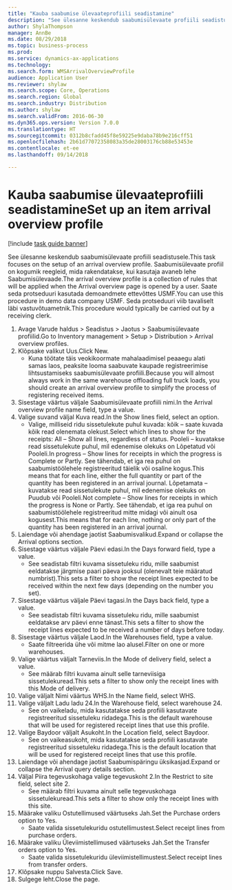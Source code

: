 ```yaml
--- 
title: "Kauba saabumise ülevaateprofiili seadistamine"
description: "See ülesanne keskendub saabumisülevaate profiili seadistusele."
author: ShylaThompson
manager: AnnBe
ms.date: 08/29/2018
ms.topic: business-process
ms.prod: 
ms.service: dynamics-ax-applications
ms.technology: 
ms.search.form: WMSArrivalOverviewProfile
audience: Application User
ms.reviewer: shylaw
ms.search.scope: Core, Operations
ms.search.region: Global
ms.search.industry: Distribution
ms.author: shylaw
ms.search.validFrom: 2016-06-30
ms.dyn365.ops.version: Version 7.0.0
ms.translationtype: HT
ms.sourcegitcommit: 0312b8cfadd45f8e59225e9daba78b9e216cff51
ms.openlocfilehash: 2b61d77072358083a35de28003176cb88e53453e
ms.contentlocale: et-ee
ms.lasthandoff: 09/14/2018

---
```

# <a name="set-up-an-item-arrival-overview-profile"></a><span data-ttu-id="02019-103">Kauba saabumise ülevaateprofiili seadistamine</span><span class="sxs-lookup"><span data-stu-id="02019-103">Set up an item arrival overview profile</span></span>

[!include [task guide banner](../../includes/task-guide-banner.md)]

<span data-ttu-id="02019-104">See ülesanne keskendub saabumisülevaate profiili seadistusele.</span><span class="sxs-lookup"><span data-stu-id="02019-104">This task focuses on the setup of an arrival overview profile.</span></span> <span data-ttu-id="02019-105">Saabumisülevaate profiil on kogumik reegleid, mida rakendatakse, kui kasutaja avaneb lehe Saabumisülevaade.</span><span class="sxs-lookup"><span data-stu-id="02019-105">The arrival overview profile is a collection of rules that will be applied when the Arrival overview page is opened by a user.</span></span> <span data-ttu-id="02019-106">Saate seda protseduuri kasutada demoandmete ettevõttes USMF.</span><span class="sxs-lookup"><span data-stu-id="02019-106">You can use this procedure in demo data company USMF.</span></span> <span data-ttu-id="02019-107">Seda protseduuri viib tavaliselt läbi vastuvõtuametnik.</span><span class="sxs-lookup"><span data-stu-id="02019-107">This procedure would typically be carried out by a receiving clerk.</span></span>





1. <span data-ttu-id="02019-108">Avage Varude haldus > Seadistus > Jaotus > Saabumisülevaate profiilid.</span><span class="sxs-lookup"><span data-stu-id="02019-108">Go to Inventory management > Setup > Distribution > Arrival overview profiles.</span></span>
2. <span data-ttu-id="02019-109">Klõpsake valikut Uus.</span><span class="sxs-lookup"><span data-stu-id="02019-109">Click New.</span></span>
    * <span data-ttu-id="02019-110">Kuna töötate täis veokikoormate mahalaadimisel peaaegu alati samas laos, peaksite looma saabuvate kaupade registreerimise lihtsustamiseks saabumisülevaate profiili.</span><span class="sxs-lookup"><span data-stu-id="02019-110">Because you will almost always work in the same warehouse offloading full truck loads, you should create an arrival overview profile to simplify the process of registering received items.</span></span>  
3. <span data-ttu-id="02019-111">Sisestage väärtus väljale Saabumisülevaate profiili nimi.</span><span class="sxs-lookup"><span data-stu-id="02019-111">In the Arrival overview profile name field, type a value.</span></span>
4. <span data-ttu-id="02019-112">Valige suvand väljal Kuva read.</span><span class="sxs-lookup"><span data-stu-id="02019-112">In the Show lines field, select an option.</span></span>
    * <span data-ttu-id="02019-113">Valige, milliseid ridu sissetulekute puhul kuvada: kõik – saate kuvada kõik read olenemata olekust.</span><span class="sxs-lookup"><span data-stu-id="02019-113">Select which lines to show for the receipts:   All – Show all lines, regardless of status.</span></span>   <span data-ttu-id="02019-114">Pooleli – kuvatakse read sissetulekute puhul, mil edenemise olekuks on Lõpetatud või Pooleli.</span><span class="sxs-lookup"><span data-stu-id="02019-114">In progress – Show lines for receipts in which the progress is Complete or Partly.</span></span> <span data-ttu-id="02019-115">See tähendab, et iga rea puhul on saabumistöölehele registreeritud täielik või osaline kogus.</span><span class="sxs-lookup"><span data-stu-id="02019-115">This means that for each line, either the full quantity or part of the quantity has been registered in an arrival journal.</span></span>   <span data-ttu-id="02019-116">Lõpetamata – kuvatakse read sissetulekute puhul, mil edenemise olekuks on Puudub või Pooleli.</span><span class="sxs-lookup"><span data-stu-id="02019-116">Not complete – Show lines for receipts in which the progress is None or Partly.</span></span> <span data-ttu-id="02019-117">See tähendab, et iga rea puhul on saabumistöölehele registreeritud mitte midagi või ainult osa kogusest.</span><span class="sxs-lookup"><span data-stu-id="02019-117">This means that for each line, nothing or only part of the quantity has been registered in an arrival journal.</span></span>  
5. <span data-ttu-id="02019-118">Laiendage või ahendage jaotist Saabumisvalikud.</span><span class="sxs-lookup"><span data-stu-id="02019-118">Expand or collapse the Arrival options section.</span></span>
6. <span data-ttu-id="02019-119">Sisestage väärtus väljale Päevi edasi.</span><span class="sxs-lookup"><span data-stu-id="02019-119">In the Days forward field, type a value.</span></span>
    * <span data-ttu-id="02019-120">See seadistab filtri kuvama sissetuleku ridu, mille saabumist eeldatakse järgmise paari päeva jooksul (olenevalt teie määratud numbrist).</span><span class="sxs-lookup"><span data-stu-id="02019-120">This sets a filter to show the receipt lines expected to be received within the next few days (depending on the number you set).</span></span>  
7. <span data-ttu-id="02019-121">Sisestage väärtus väljale Päevi tagasi.</span><span class="sxs-lookup"><span data-stu-id="02019-121">In the Days back field, type a value.</span></span>
    * <span data-ttu-id="02019-122">See seadistab filtri kuvama sissetuleku ridu, mille saabumist eeldatakse arv päevi enne tänast.</span><span class="sxs-lookup"><span data-stu-id="02019-122">This sets a filter to show the receipt lines expected to be received a number of days before today.</span></span>  
8. <span data-ttu-id="02019-123">Sisestage väärtus väljale Laod.</span><span class="sxs-lookup"><span data-stu-id="02019-123">In the Warehouses field, type a value.</span></span>
    * <span data-ttu-id="02019-124">Saate filtreerida ühe või mitme lao alusel.</span><span class="sxs-lookup"><span data-stu-id="02019-124">Filter on one or more warehouses.</span></span>  
9. <span data-ttu-id="02019-125">Valige väärtus väljalt Tarneviis.</span><span class="sxs-lookup"><span data-stu-id="02019-125">In the Mode of delivery field, select a value.</span></span>
    * <span data-ttu-id="02019-126">See määrab filtri kuvama ainult selle tarneviisiga sissetulekuread.</span><span class="sxs-lookup"><span data-stu-id="02019-126">This sets a filter to show only the receipt lines with this Mode of delivery.</span></span>  
10. <span data-ttu-id="02019-127">Valige väljalt Nimi väärtus WHS.</span><span class="sxs-lookup"><span data-stu-id="02019-127">In the Name field, select WHS.</span></span>
11. <span data-ttu-id="02019-128">Valige väljalt Ladu ladu 24.</span><span class="sxs-lookup"><span data-stu-id="02019-128">In the Warehouse field, select warehouse 24.</span></span>
    * <span data-ttu-id="02019-129">See on vaikeladu, mida kasutatakse seda profiili kasutavate registreeritud sissetuleku ridadega.</span><span class="sxs-lookup"><span data-stu-id="02019-129">This is the default warehouse that will be used for registered receipt lines that use this profile.</span></span>  
12. <span data-ttu-id="02019-130">Valige Baydoor väljalt Asukoht.</span><span class="sxs-lookup"><span data-stu-id="02019-130">In the Location field, select Baydoor.</span></span>
    * <span data-ttu-id="02019-131">See on vaikeasukoht, mida kasutatakse seda profiili kasutavate registreeritud sissetuleku ridadega.</span><span class="sxs-lookup"><span data-stu-id="02019-131">This is the default location that will be used for registered receipt lines that use this profile.</span></span>  
13. <span data-ttu-id="02019-132">Laiendage või ahendage jaotist Saabumispäringu üksikasjad.</span><span class="sxs-lookup"><span data-stu-id="02019-132">Expand or collapse the Arrival query details section.</span></span>
14. <span data-ttu-id="02019-133">Väljal Piira tegevuskohaga valige tegevuskoht 2.</span><span class="sxs-lookup"><span data-stu-id="02019-133">In the Restrict to site field, select site 2.</span></span>
    * <span data-ttu-id="02019-134">See määrab filtri kuvama ainult selle tegevuskohaga sissetulekuread.</span><span class="sxs-lookup"><span data-stu-id="02019-134">This sets a filter to show only the receipt lines with this site.</span></span>  
15. <span data-ttu-id="02019-135">Määrake valiku Ostutellimused väärtuseks Jah.</span><span class="sxs-lookup"><span data-stu-id="02019-135">Set the Purchase orders option to Yes.</span></span>
    * <span data-ttu-id="02019-136">Saate valida sissetulekuridu ostutellimustest.</span><span class="sxs-lookup"><span data-stu-id="02019-136">Select receipt lines from purchase orders.</span></span>  
16. <span data-ttu-id="02019-137">Määrake valiku Üleviimistellimused väärtuseks Jah.</span><span class="sxs-lookup"><span data-stu-id="02019-137">Set the Transfer orders option to Yes.</span></span>
    * <span data-ttu-id="02019-138">Saate valida sissetulekuridu üleviimistellimustest.</span><span class="sxs-lookup"><span data-stu-id="02019-138">Select receipt lines from transfer orders.</span></span>  
17. <span data-ttu-id="02019-139">Klõpsake nuppu Salvesta.</span><span class="sxs-lookup"><span data-stu-id="02019-139">Click Save.</span></span>
18. <span data-ttu-id="02019-140">Sulgege leht.</span><span class="sxs-lookup"><span data-stu-id="02019-140">Close the page.</span></span>


